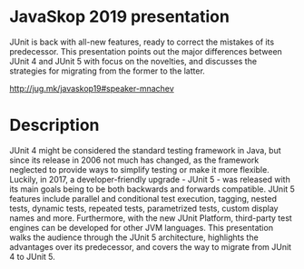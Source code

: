 # JavaSkop 2019 presentation
JUnit is back with all-new features, ready to correct the mistakes of its predecessor. This presentation points out the major differences between JUnit 4 and JUnit 5 with focus on the novelties, and discusses the strategies for migrating from the former to the latter.

http://jug.mk/javaskop19#speaker-mnachev

# Description
JUnit 4 might be considered the standard testing framework in Java, but since its release in 2006 not much has changed, as the framework neglected to provide ways to simplify testing or make it more flexible. Luckily, in 2017, a developer-friendly upgrade - JUnit 5 - was released with its main goals being to be both backwards and forwards compatible. JUnit 5 features include parallel and conditional test execution, tagging, nested tests, dynamic tests, repeated tests, parametrized tests, custom display names and more. Furthermore, with the new JUnit Platform, third-party test engines can be developed for other JVM languages. This presentation walks the audience through the JUnit 5 architecture, highlights the advantages over its predecessor, and covers the way to migrate from JUnit 4 to JUnit 5.
